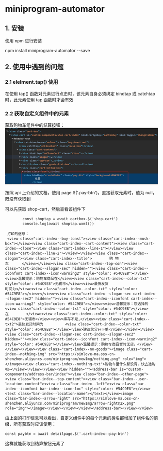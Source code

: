 # miniprogram-automator 

## 1. 安装

使用 npm 进行安装

npm install miniprogram-automator --save

## 2. 使用中遇到的问题

### 2.1 elelment.tap() 使用

在使用 tap()  函数对元素进行点击时，该元素自身必须绑定 bindtap 或 catchtap 时，此元素使用 tap 函数时才会有效



### 2.2 获取自定义组件中的元素

获取购物车组件中的结算按钮： ![1606832462261](.\imgs\1.png)

按照 api 上介绍的文档，使用 page.$('.pay-btn')，直接获取元素时，值为 null，既没有获取到

可以先获取 shop-cart，然后查看该组件下

```
        const shoptap = await cartbox.$('shop-cart')
        console.log(await shoptap.wxml())
        
 打印的信息：
 <view class="cart-index--buy-toast"><view class="cart-index--musk-box"></view><view class="cart-index--cart-content"><view class="cart-index--close"><view class="cart-index--line-1"></view><view class="cart-index--line-2"></view></view><view class="cart-index--slogan"><view class="cart-index--title">        购 物  
车      </view></view><view class="cart-index--top-con"><view class="cart-index--slogan-sec" hidden=""><view class="cart-index--iconfont cart-index--icon-warning2" style="color: #54C9E8"></view><view>温馨提示：购物车商品在</view><view class="cart-index--color-txt" style="color: #54C9E8">无锡市</view><view>最快发货 
时间为</view><view class="cart-index--color-txt" style="color: #54C9E8"></view></view><view class="cart-index--slogan-sec cart-index--slogan-sec2" hidden=""><view class="cart-index--iconfont cart-index--icon-warning2" style="color: #54C9E8"></view><view>温馨提示：您选择的          <view class="cart-index--color-txt" style="color: #54C9E8"></view>          在        </view><view class="cart-index--color-txt" style="color: #54C9E8">无锡市</view><view>库存不足,</view><view class="cart-index--txt2">最快发货时间为          <view class="cart-index--color-txt" style="color: #54C9E8"></view><view>建议您分开下单</view></view></view><view class="cart-index--slogan-sec cart-index--slogan-sec2" hidden=""><view class="cart-index--iconfont cart-index--icon-warning2" style="color: #54C9E8"></view><view>温馨提示：购物车商品暂时无货。</view></view></view><view class="cart-index--no-goods"><image class="cart-index--nothing-img" src="https://simlove-ma.oss-cn-shenzhen.aliyuncs.com/miniprogram/newImg/nothing.png" role="img"></image><view class="cart-index--nothing-txt">购物车里什么都没有，快去选购吧~</view></view></view><view hidden=""><address-bar is="custom-components/address-bar/index"><view class="bar-index--other-page"><view class="bar-index--top-content"><view class="bar-index--user-location-content"><view class="bar-index--left"><view class="bar-index--iconfont bar-index--icon-loc" style="color: #54C9E8"></view><text class="bar-index--location-name"></text></view><image class="bar-index--arrow-right" src="https://simlove-ma.oss-cn-shenzhen.aliyuncs.com/miniprogram/newImg/arrow-right@2x.png" role="img"></image></view></view></view></address-bar></view></view>
```

由上面的打印信息可以看出，自定义组件中的每个元素的类名都增加了组件名的前缀，所有获取时应该使用：

```
const paybtn = await detailpage.$('.cart-index--pay-btn')
```

这样就能获取到结算按钮元素了







